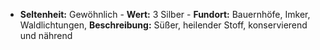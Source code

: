 - **Seltenheit:** Gewöhnlich - **Wert:** 3 Silber - **Fundort:** Bauernhöfe, Imker, Waldlichtungen, **Beschreibung:** Süßer, heilender Stoff, konservierend und nährend
